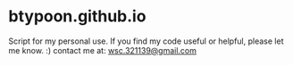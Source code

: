 # btypoon.github.io

Script for my personal use. If you find my code useful or helpful, please let me know. :)
contact me at: wsc.321139@gmail.com
